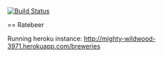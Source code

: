 [![Build Status](https://travis-ci.org/fingerzam/ratebeer.png?branch=master)](https://travis-ci.org/fingerzam/ratebeer)

== Ratebeer

Running heroku instance: http://mighty-wildwood-3971.herokuapp.com/breweries
